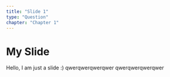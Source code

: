 ```yaml
---
title: "Slide 1"
type: "Question"
chapter: "Chapter 1"
---
```

# My Slide
Hello,
I am just a slide :)
qwerqwerqwerqwer
qwerqwerqwerqwer
